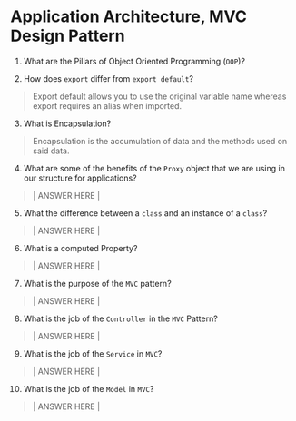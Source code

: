 # Application Architecture, MVC Design Pattern
01. What are the Pillars of Object Oriented Programming (`OOP`)?
  
  > 

02. How does `export` differ from `export default`?
  
  > Export default allows you to use the original variable name whereas export requires an alias when imported.

03. What is Encapsulation?
  
  > Encapsulation is the accumulation of data and the methods used on said data.

04. What are some of the benefits of the `Proxy` object that we are using in our structure for applications?
  
  > | ANSWER HERE |

05. What the difference between a `class` and an instance of a `class`?
  
  > | ANSWER HERE |

06. What is a computed Property?
  
  > | ANSWER HERE |

07. What is the purpose of the `MVC` pattern?
  
  > | ANSWER HERE |

08. What is the job of the `Controller` in the `MVC` Pattern?
  
  > | ANSWER HERE |

09. What is the job of the `Service` in `MVC`?
  
  > | ANSWER HERE |

10. What is the job of the `Model` in `MVC`?
  
  > | ANSWER HERE |